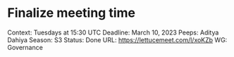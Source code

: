 # Finalize meeting time

Context: Tuesdays at 15:30 UTC
Deadline: March 10, 2023
Peeps: Aditya Dahiya
Season: S3
Status: Done
URL: https://lettucemeet.com/l/xoKZb
WG: Governance